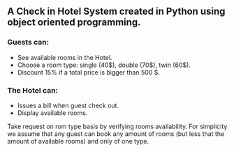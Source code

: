<h2>A Check in Hotel System created in Python using object oriented programming.</h2>

<h3>Guests can:</h3>
<ul>
  <li>See available rooms in the Hotel.</li>
  <li>Choose a room type: single (40$), double (70$), twin (60$).</li>
  <li>Discount 15% if a total price is bigger than 500 $.</li>
</ul>

<h3>The Hotel can:</h3>
<ul>
  <li>Issues a bill when guest check out.</li>
  <li>Display available rooms.</li>
</ul>

<spam>Take request on rom type basis by verifying rooms availability.
For simplicity we assume that any guest can book any amount of rooms (but less that the amount of available rooms) and only of one type.</spam>
